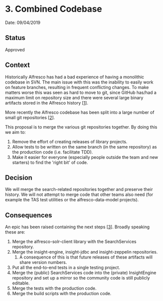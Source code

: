 # 3. Combined Codebase

Date: 09/04/2019

## Status

Approved

## Context

Historically Alfresco has had a bad experience of having a monolithic codebase in SVN. The main issue with this was the
inability to easily work on feature branches, resulting in frequent conflicting changes. To make matters worse this was
seen as hard to move to git, since GitHub has/had a maximum limit on repository size and there were several large
binary artifacts stored in the Alfresco history [[1]].

More recently the Alfresco codebase has been split into a large number of small git repositories [[2]].

This proposal is to merge the various git repositories together. By doing this we aim to:

1. Remove the effort of creating releases of library projects.
1. Allow tests to be written on the same branch (in the same repository) as the production code (i.e. facilitate TDD).
1. Make it easier for everyone (especially people outside the team and new starters) to find the 'right bit' of code. 

[1]: https://community.alfresco.com/community/ecm/blog/2015/04/01/so-when-is-alfresco-moving-to-github

[2]: https://ts.alfresco.com/share/proxy/alfresco/api/node/content/versionStore/version2Store/a0c2492f-6354-4b98-adfc-e63d5c2209f5/SearchCodeBase.png

## Decision

We will merge the search-related repositories together and preserve their history.  We will not attempt to merge code
that other teams also need (for example the TAS test utilities or the alfresco-data-model projects).

## Consequences

An epic has been raised containing the next steps [[3]].  Broadly speaking these are:

1. Merge the alfresco-solr-client library with the SearchServices repository.
1. Merge the insight-engine, insight-jdbc and insight-zeppelin repositories.
    1. A consequence of this is that future releases of these artifacts will share version numbers.
1. Put all the end-to-end tests in a single testing project.
1. Merge the (public) SearchServices code into the (private) InsightEngine repository and set up a mirror so the
community code is still publicly editable.
1. Merge the tests with the production code.
1. Merge the build scripts with the production code.

[3]: https://issues.alfresco.com/jira/browse/SEARCH-1393
